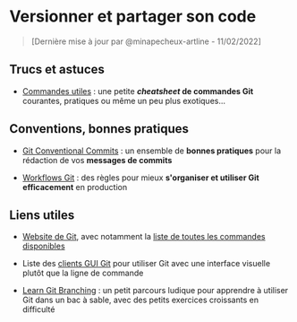 # Versionner et partager son code
> [Dernière mise à jour par @minapecheux-artline - 11/02/2022]

## Trucs et astuces

- [Commandes utiles](./commandes-utiles.md) : une petite **_cheatsheet_ de commandes Git** courantes, pratiques ou même un peu plus exotiques...

## Conventions, bonnes pratiques

- [Git Conventional Commits](./git-convential-commits.md) : un ensemble de **bonnes pratiques** pour la rédaction de vos **messages de commits**

- [Workflows Git](./workflows-git.md) : des règles pour mieux **s'organiser et utiliser Git efficacement** en production

## Liens utiles

- [Website de Git](https://git-scm.com/), avec notamment la [liste de toutes les commandes disponibles](https://git-scm.com/docs)

- Liste des [clients GUI Git](https://git-scm.com/downloads/guis) pour utiliser Git avec une interface visuelle plutôt que la ligne de commande

- [Learn Git Branching](https://learngitbranching.js.org/?locale=fr_FR) : un petit parcours ludique pour apprendre à utiliser Git dans un bac à sable, avec des petits exercices croissants en difficulté
